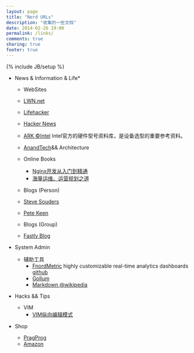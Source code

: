 ```yaml
---
layout: page
title: "Nerd URLs"
description: "收集的一些文档"
date: 2014-02-26 19:00
permalink: /links/
comments: true
sharing: true
footer: true
---
```

{% include JB/setup %}

*    News & Information & Life*
     *    WebSites
        *    [LWN.net](https://lwn.net)
        *    [Lifehacker](http://lifehacker.com)
        *    [Hacker News](http://news.ycombinator.com)
        *    [ARK &copy;Intel](http://ark.intel.com)
             Intel官方的硬件型号资料库，是设备选型的重要参考资料。
        *    [AnandTech](http://www.anandtech.com)&& Architecture

     *  Online Books
        *    [Nginx开发从入门到精通](http://tengine.taobao.org/book/index.html)
        *    [海量运维、运营规划之道](http://www.itkoala.com)

     *    Blogs (Person)
        *    [Steve Souders](http://stevesouders.com)
        *    [Pete Keen](https://www.petekeen.net)

     *    Blogs (Group)
        *    [Fastly Blog](http://www.fastly.com/blog)

*    System Admin

     *    辅助工具
          *    [FnordMetric](http://fnordmetric.io)
               highly customizable real-time analytics dashboards [github](https://github.com/paulasmuth/fnordmetric)
          *    [Gollum](https://github.com/github/gollum)
          *    [Markdown @wikipedia](http://en.wikipedia.org/wiki/Markdown)

*    Hacks && Tips
     *    VIM
          *    [VIM纵向编辑模式](http://www.ibm.com/developerworks/cn/linux/l-cn-vimcolumn/index.html)


*    Shop
     * [PragProg](http://pragprog.com)
     * [Amazon](http://www.amazon.com)
